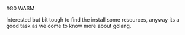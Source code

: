 #G0 WASM

Interested but bit tough to find the install some resources, anyway its a good task as we come to know more about golang.